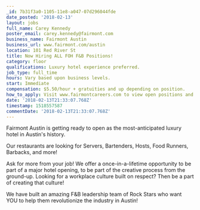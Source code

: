 ```yaml
---
_id: 7b31f3a0-1105-11e8-a047-07d296044fde
date_posted: '2018-02-13'
layout: jobs
full_name: Carey Kennedy
poster_email: carey.kennedy@fairmont.com
business_name: Fairmont Austin
business_url: www.fairmont.com/austin
location: 101 Red River St
title: Now Hiring ALL FOH F&B Positions!
category: floor
qualifications: Luxury hotel experience preferred.
job_type: full_time
hours: Vary based upon business levels.
start: Immediate
compensation: $5.50/hour + gratuities and up depending on position.
how_to_apply: Visit www.fairmontcareers.com to view open positions and to apply today!
date: '2018-02-13T21:33:07.768Z'
timestamp: 1518557587
commentDate: '2018-02-13T21:33:07.768Z'
---
```

Fairmont Austin is getting ready to open as the most-anticipated luxury hotel in Austin's history. 

Our restaurants are looking for Servers, Bartenders, Hosts, Food Runners, Barbacks, and more!

Ask for more from your job! We offer a once-in-a-lifetime opportunity to be part of a major hotel opening, to be part of the creative process from the ground-up. Looking for a workplace culture built on respect? Then be a part of creating that culture! 

We have built an amazing F&B leadership team of Rock Stars who want YOU to help them revolutionize the industry in Austin!
